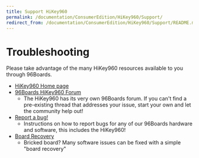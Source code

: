 ```yaml
---
title: Support HiKey960
permalink: /documentation/ConsumerEdition/HiKey960/Support/
redirect_from: /documentation/ConsumerEdition/HiKey960/Support/README.md/
---
```

# Troubleshooting

Please take advantage of the many HiKey960 resources available to you through 96Boards.

- [HiKey960 Home page](https://www.96boards.org/product/hikey960)
- [96Boards HiKey960 Forum](https://discuss.96boards.org/c/products/hikey960)
   - The HiKey960 has its very own 96Boards forum. If you can't find a pre-existing thread that addresses your issue, start your own and let the community help out!
- [Report a bug!](../../../Extras/Report_a_bug.md)
   - Instructions on how to report bugs for any of our 96Boards hardware and software, this includes the HiKey960!
- [Board Recovery](../Installation/BoardRecovery.md)
   - Bricked board? Many software issues can be fixed with a simple "board recovery"
